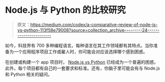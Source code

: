 # Node.js 与 Python 的比较研究

> 原文：<https://medium.com/codex/a-comparative-review-of-node-js-vs-python-113f58e79008?source=collection_archive---------24----------------------->

如今，科技界有 700 多种编程语言。每种语言在其工作领域都有其特点。当你准备为一个应用程序项目工作或雇人时，你可能会对应该选择哪个感到困惑。

在创建或构建一个 app 项目时， [Node.js vs Python](https://www.clickittech.com/developer/node-js-vs-python/) 已经成为一个普遍的困惑。此外，每个项目都有自己的一套要求和标准。还有，你脑子里可能会有与 Node.js 和 Python 相关的疑问。